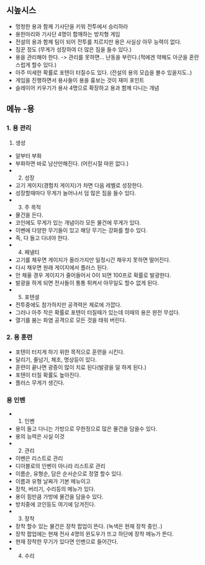 ##  시높시스
 - 멍청한 용과 함께 기사단을 키워 전투에서 승리하라
 - 용한마리와 기사단 4명이 함깨하는 방치형 게임
 - 전설의 용과 함께 팀이 되어 전투를 치르지만 용은 사실상 아무 능력이 없다.
 - 짐꾼 정도 (무게가 성장하여 더 많은 짐을 들수 있다.)
 - 용을 관리해야 한다. -> 관리를 못하면... 난동을 부린다.(적에겐 약해도 아군을 혼란스럽게 할수 있다.)
 - 아주 미세한 확률로 포텐이 터질수도 있다. (전설의 용의 모습을 볼수 있을지도..)
 - 게임을 진행하면서 용사들이 용을 흉보는 것이 재미 포인트
 - 슬레이어 키우기가 용사 4명으로 확장하고 용과 함께 다니는 개념 
## 메뉴 -용
### 1. 용 관리
 1) 생성
  - 알부터 부화 
  - 부화하면 바로 남산만해진다. (어린시절 따윈 없다.)
 - 2) 성장
  - 고기 게이지(경험치 게이지)가 차면 다음 레벨로 성장한다. 
  - 성장할때마다 무게가 늘어나서 덤 많은 짐을 들수 있다. 
 - 3) 주 목적
  - 물건을 든다. 
  - 코인에도 무게가 있는 개념이라 모든 물건에 무게가 있다. 
  - 이벤에 다양한 무기들이 있고 해당 무기는 강화를 할수 있다. 
  - 즉, 다 들고 다녀야 한다. 
 - 4) 페넬티
  - 고기를 체우면 게이지가 올라가지만 일정시간 채우지 못하면 떨어진다. 
  - 다시 채우면 원래 게이지에서 플러스 된다.
  - 안 채울 경우 게이지가 줄어들어서 0이 되면 100프로 확률로 발광한다. 
  - 발광을 하게 되면 전사들이 통통 튀켜서 아무일도 할수 없게 된다.
 - 5) 포텐셜
  - 전투중에도 참가하지만 공격력은 제로에 가깝다. 
  - 그러나 아주 작은 확률로 포텐이 터질때가 있는데 이때의 용은 완전 무섭다.
  - 열기를 붐는 화염 공격으로 모든 것을 태워 버린다.
### 2. 용 훈련
 - 포텐이 터지게 하기 위한 목적으로 훈련을 시킨다.
 - 달리기, 줄넘기, 체조, 명상등이 있다. 
 - 훈련이 끝나면 광증이 많이 치료 된다(발광을 덜 하게 된다.)
 - 포텐이 터질 확률도 높아진다.
 - 플러스 무게가 생긴다.




### 용 인벤
 - 1) 인벤
 - 용이 들고 다니는 가방으로 무한정으로 많은 물건을 담을수 있다. 
 - 용의 능력은 사실 이것
 - 2) 관리
 - 이벤은 리스트로 관리 
 - 디아블로의 인벤이 아니라 리스트로 관리
 - 이름순, 유형순, 담은 순서순으로 정열 할수 있다. 
 - 이름과 유형 날짜가 기본 메뉴이고 
 - 장착, 버리기, 수리등의 메뉴가 있다. 
 - 용이 힘만큼 가방에 물건을 담을수 있다. 
 - 방치중에 코인등도 여기에 담겨진다. 
 - 3) 장착
 - 장착 할수 있는 물건은 장착 팝업이 뜬다. (녹색은 현재 장착 중인..)
 - 장착 팝업에는 현재 전사 4명의 윈도우가 뜨고 하단에 장착 메뉴가 뜬다. 
 - 현재 장착한 무기가 있다면 인벤으로 들어간다. 
 - 4) 수리













